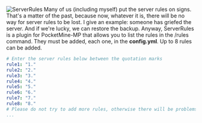 ![ServerRules](http://preview.ibb.co/fnsoha/IMG_0028.png)
Many of us (including myself) put the server rules on signs. That's a matter of the past, because now, whatever it is, there will be no way for server rules to be lost. I give an example: someone has griefed the server. And if we're lucky, we can restore the backup. Anyway, ServerRules is a plugin for PocketMine-MP that allows you to list the rules in the /rules command. They must be added, each one, in the **config.yml**. Up to 8 rules can be added.

```yml
# Enter the server rules below between the quotation marks
rule1: "1."
rule2: "2."
rule3: "3."
rule4: "4."
rule5: "5."
rule6: "6."
rule7: "7."
rule8: "8."
# Please do not try to add more rules, otherwise there will be problems loading the file information
...
```

